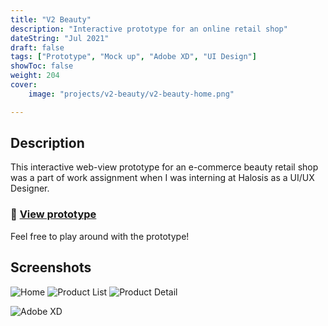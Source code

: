 ```yaml
---
title: "V2 Beauty"
description: "Interactive prototype for an online retail shop"
dateString: "Jul 2021"
draft: false
tags: ["Prototype", "Mock up", "Adobe XD", "UI Design"]
showToc: false
weight: 204
cover:
    image: "projects/v2-beauty/v2-beauty-home.png"

--- 
```

## Description

This interactive web-view prototype for an e-commerce beauty retail shop was a part of work assignment when I was interning at Halosis as a UI/UX Designer.

### 🔗 [View prototype](https://xd.adobe.com/view/7be208c1-87af-4c01-8609-865db121272d-2eb1/?fullscreen)
Feel free to play around with the prototype!

## Screenshots
![Home](/projects/v2-beauty/v2-beauty-home.png)
![Product List](/projects/v2-beauty/v2-beauty-product-list.png)
![Product Detail](/projects/v2-beauty/v2-beauty-product-detail.png)


![Adobe XD](https://img.shields.io/badge/-Adobe%20XD-FF61F6?logo=adobe%20xd&logoColor=white&style=for-the-badge)